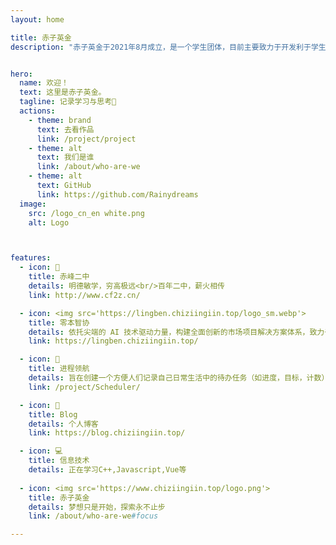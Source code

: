 ```yaml
---
layout: home

title: 赤子英金
description: "赤子英金于2021年8月成立，是一个学生团体，目前主要致力于开发利于学生团体的一些轻项目。Founded in 2021, Chiziingiin is a student organization that focuses on developing light projects that are beneficial to student organizations."


hero:
  name: 欢迎！
  text: 这里是赤子英金。
  tagline: 记录学习与思考🤔
  actions:
    - theme: brand
      text: 去看作品
      link: /project/project
    - theme: alt
      text: 我们是谁
      link: /about/who-are-we
    - theme: alt
      text: GitHub
      link: https://github.com/Rainydreams
  image:
    src: /logo_cn_en white.png
    alt: Logo



features:
  - icon: 🏫
    title: 赤峰二中
    details: 明德敏学，穷高极远<br/>百年二中，薪火相传
    link: http://www.cf2z.cn/

  - icon: <img src='https://lingben.chiziingiin.top/logo_sm.webp'>
    title: 零本智协
    details: 依托尖端的 AI 技术驱动力量，构建全面创新的市场项目解决方案体系，致力于让「零成本构建创新高效应用程序」成为现实。
    link: https://lingben.chiziingiin.top/

  - icon: 🚀
    title: 进程领航
    details: 旨在创建一个方便人们记录自己日常生活中的待办任务（如进度，目标，计数）和专注做一件事情的时间的网页应用程序。让用户享受方便快捷高效美观的日程效率软件体验。
    link: /project/Scheduler/

  - icon: 📕
    title: Blog
    details: 个人博客
    link: https://blog.chiziingiin.top/

  - icon: 💻
    title: 信息技术
    details: 正在学习C++,Javascript,Vue等
  
  - icon: <img src='https://www.chiziingiin.top/logo.png'>
    title: 赤子英金
    details: 梦想只是开始，探索永不止步
    link: /about/who-are-we#focus

---
```


<style>
:root {
  --vp-home-hero-name-color: transparent;
  --vp-home-hero-image-filter: blur(44px);
}

@media (min-width: 640px) {
  :root {
    --vp-home-hero-image-filter: blur(56px);
  }
}

@media (min-width: 960px) {
  :root {
    --vp-home-hero-image-filter: blur(68px);
  }
}
</style>